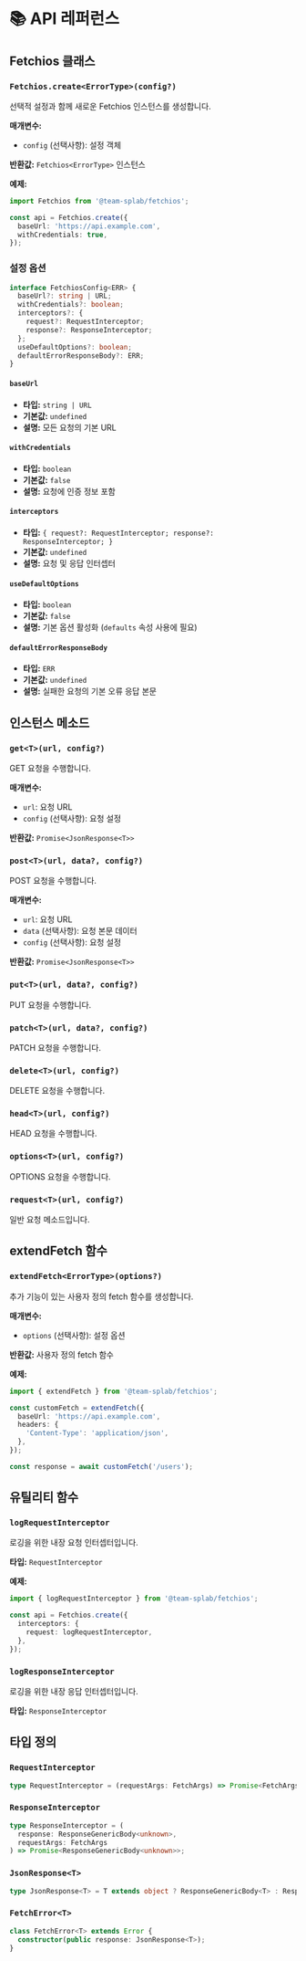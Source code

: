 # 📚 API 레퍼런스

## Fetchios 클래스

### `Fetchios.create<ErrorType>(config?)`

선택적 설정과 함께 새로운 Fetchios 인스턴스를 생성합니다.

**매개변수:**

- `config` (선택사항): 설정 객체

**반환값:** `Fetchios<ErrorType>` 인스턴스

**예제:**

```typescript
import Fetchios from '@team-splab/fetchios';

const api = Fetchios.create({
  baseUrl: 'https://api.example.com',
  withCredentials: true,
});
```

### 설정 옵션

```typescript
interface FetchiosConfig<ERR> {
  baseUrl?: string | URL;
  withCredentials?: boolean;
  interceptors?: {
    request?: RequestInterceptor;
    response?: ResponseInterceptor;
  };
  useDefaultOptions?: boolean;
  defaultErrorResponseBody?: ERR;
}
```

#### `baseUrl`

- **타입:** `string | URL`
- **기본값:** `undefined`
- **설명:** 모든 요청의 기본 URL

#### `withCredentials`

- **타입:** `boolean`
- **기본값:** `false`
- **설명:** 요청에 인증 정보 포함

#### `interceptors`

- **타입:** `{ request?: RequestInterceptor; response?: ResponseInterceptor; }`
- **기본값:** `undefined`
- **설명:** 요청 및 응답 인터셉터

#### `useDefaultOptions`

- **타입:** `boolean`
- **기본값:** `false`
- **설명:** 기본 옵션 활성화 (`defaults` 속성 사용에 필요)

#### `defaultErrorResponseBody`

- **타입:** `ERR`
- **기본값:** `undefined`
- **설명:** 실패한 요청의 기본 오류 응답 본문

## 인스턴스 메소드

### `get<T>(url, config?)`

GET 요청을 수행합니다.

**매개변수:**

- `url`: 요청 URL
- `config` (선택사항): 요청 설정

**반환값:** `Promise<JsonResponse<T>>`

### `post<T>(url, data?, config?)`

POST 요청을 수행합니다.

**매개변수:**

- `url`: 요청 URL
- `data` (선택사항): 요청 본문 데이터
- `config` (선택사항): 요청 설정

**반환값:** `Promise<JsonResponse<T>>`

### `put<T>(url, data?, config?)`

PUT 요청을 수행합니다.

### `patch<T>(url, data?, config?)`

PATCH 요청을 수행합니다.

### `delete<T>(url, config?)`

DELETE 요청을 수행합니다.

### `head<T>(url, config?)`

HEAD 요청을 수행합니다.

### `options<T>(url, config?)`

OPTIONS 요청을 수행합니다.

### `request<T>(url, config?)`

일반 요청 메소드입니다.

## extendFetch 함수

### `extendFetch<ErrorType>(options?)`

추가 기능이 있는 사용자 정의 fetch 함수를 생성합니다.

**매개변수:**

- `options` (선택사항): 설정 옵션

**반환값:** 사용자 정의 fetch 함수

**예제:**

```typescript
import { extendFetch } from '@team-splab/fetchios';

const customFetch = extendFetch({
  baseUrl: 'https://api.example.com',
  headers: {
    'Content-Type': 'application/json',
  },
});

const response = await customFetch('/users');
```

## 유틸리티 함수

### `logRequestInterceptor`

로깅을 위한 내장 요청 인터셉터입니다.

**타입:** `RequestInterceptor`

**예제:**

```typescript
import { logRequestInterceptor } from '@team-splab/fetchios';

const api = Fetchios.create({
  interceptors: {
    request: logRequestInterceptor,
  },
});
```

### `logResponseInterceptor`

로깅을 위한 내장 응답 인터셉터입니다.

**타입:** `ResponseInterceptor`

## 타입 정의

### `RequestInterceptor`

```typescript
type RequestInterceptor = (requestArgs: FetchArgs) => Promise<FetchArgs>;
```

### `ResponseInterceptor`

```typescript
type ResponseInterceptor = (
  response: ResponseGenericBody<unknown>,
  requestArgs: FetchArgs
) => Promise<ResponseGenericBody<unknown>>;
```

### `JsonResponse<T>`

```typescript
type JsonResponse<T> = T extends object ? ResponseGenericBody<T> : ResponseGenericBody<string>;
```

### `FetchError<T>`

```typescript
class FetchError<T> extends Error {
  constructor(public response: JsonResponse<T>);
}
```
